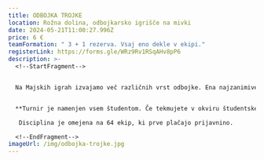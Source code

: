 ```yaml
---
title: ODBOJKA TROJKE
location: Rožna dolina, odbojkarsko igrišče na mivki
date: 2024-05-21T11:00:27.996Z
price: 6 €
teamFormation: " 3 + 1 rezerva. Vsaj eno dekle v ekipi."
registerLink: https://forms.gle/WRz9Rv1RSqAHv8pP6
description: >-
  <!--StartFragment-->


  Na Majskih igrah izvajamo več različnih vrst odbojke. Ena najzanimivejših je tekmovanje v mešanih trojkah. Veliko število prijavljenih ekip pritegne mnogo gledalcev, ki z navijanjem poskrbijo za še večji tekmovalni naboj in odlično vzdušje. Vsaka ekipa lahko prijavi 4 tekmovalce. Med igro mora imeti vsaka ekipa na igrišču vsaj eno dekle. Igra se po piramidnem sistemu izpadanja, kjer ekipe vse do finala igrajo na dobljeni set do 21 točk, v finalu pa ekipi odigrata na dva dobljena seta do 21 točk.


  **Turnir je namenjen vsem študentom. Če tekmujete v okviru študentskega doma, mora ekipo sestavljati VEČ kot polovica stanovalcev istega doma, hkrati pa se morate uvrstiti med najboljše tri. Prva ekipa prejme 12 točk, druga 10 točk ter tretja 8 točk.**

   Disciplina je omejena na 64 ekip, ki prve plačajo prijavnino.

  <!--EndFragment-->
imageUrl: /img/odbojka-trojke.jpg
---
```

